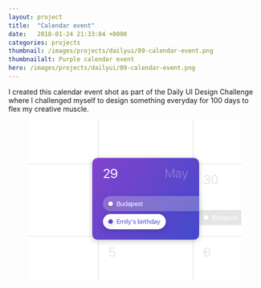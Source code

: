```yaml
---
layout: project
title:  "Calendar event"
date:   2018-01-24 21:33:04 +0000
categories: projects
thumbnail: /images/projects/dailyui/09-calendar-event.png
thumbnailalt: Purple calendar event
hero: /images/projects/dailyui/09-calendar-event.png
---
```


I created this calendar event shot as part of the Daily UI Design Challenge where I challenged myself to design something everyday for 100 days to flex my creative muscle.

<figure><img src="/images/projects/dailyui/09-calendar-event.png" alt="Purple calendar event" class="fixed"/></figure>